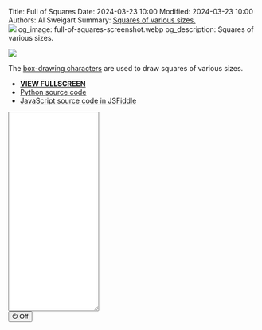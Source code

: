 Title: Full of Squares
Date: 2024-03-23 10:00
Modified: 2024-03-23 10:00
Authors: Al Sweigart
Summary: <a href="{filename}full-of-squares.md">Squares of various sizes.<br><img src="{static}/images/full-of-squares-screenshot.webp" style="max-width: 640px;"></a>
og_image: full-of-squares-screenshot.webp
og_description: Squares of various sizes.

<img src="{static}/images/full-of-squares-screenshot.webp" style="max-width: 640px;">

The [box-drawing characters](https://en.wikipedia.org/wiki/Box-drawing_character) are used to draw squares of various sizes.


* **[VIEW FULLSCREEN](/static/full-of-squares-fullscreen.html)**
* [Python source code](https://github.com/asweigart/scrollart/blob/main/python/fullofsquares.py)
* [JavaScript source code in JSFiddle](https://jsfiddle.net/asweigart/oqa41cjd/)

<div><textarea id="bextOutput" readonly style="height: 400px;"></textarea><br /><button type="button" onclick="running = !running;">&#x23FB; Off</button></div>

<script src="/static/bext.js"></script><link rel="stylesheet" href="/static/bext.css">
<script>// SCROLL CODE


let bextRowBuffer = 256;  // Change this to whatever size you want, or -1 for infinite buffer.
let running = true;
// Constants for settings:
const DELAY = 100;  // Pause after each row in milliseconds.
const WIDTH = 200  // Number of columns in output.
const MIN_SQUARE_SIZE = 1;
const MAX_SQUARE_SIZE = 7;
const CHANCE_OF_FILLED_SQUARE = 0.0;
const NUM_SQUARES_PER_ROW = 3;

const UP_DOWN_CHAR         = String.fromCharCode(9474);  // Character 9474 is '│'
const LEFT_RIGHT_CHAR      = String.fromCharCode(9472);  // Character 9472 is '─'
const DOWN_RIGHT_CHAR      = String.fromCharCode(9484);  // Character 9484 is '┌'
const DOWN_LEFT_CHAR       = String.fromCharCode(9488);  // Character 9488 is '┐'
const UP_RIGHT_CHAR        = String.fromCharCode(9492);  // Character 9492 is '└'
const UP_LEFT_CHAR         = String.fromCharCode(9496);  // Character 9496 is '┘'

const UP_DOWN_RIGHT_CHAR   = String.fromCharCode(9500);  // Character 9500 is '├'
const UP_DOWN_LEFT_CHAR    = String.fromCharCode(9508);  // Character 9508 is '┤'
const DOWN_LEFT_RIGHT_CHAR = String.fromCharCode(9516);  // Character 9516 is '┬'
const UP_LEFT_RIGHT_CHAR   = String.fromCharCode(9524);  // Character 9524 is '┴'
const CROSS_CHAR           = String.fromCharCode(9532);  // Character 9532 is '┼'


const EMPTY = ' '.repeat(25) + '...,' + String.fromCharCode(9633);  // The characters in this string are used to fill outside the squares.
const SQUARE_INTERIOR = ' ';  // The characters in this string are used to fill the square interiors.


function getOutlineSquare(size) {
    console.assert(size >= 0);
    
    let rows = [];
    // Make the top row of the square:
    rows.push(DOWN_RIGHT_CHAR + (LEFT_RIGHT_CHAR.repeat(size * 2)) + DOWN_LEFT_CHAR);

    // Make the middle segment of the square:
    for (let i = 0; i < size; i++) {
        rows.push(UP_DOWN_CHAR + SQUARE_INTERIOR.repeat(size * 2) + UP_DOWN_CHAR);
    }

    // Make the bottom row of the square:
    rows.push(UP_RIGHT_CHAR + (LEFT_RIGHT_CHAR.repeat(size * 2)) + UP_LEFT_CHAR);

    return rows;
}


function getFilledSquare(size) {
    console.assert(size >= 0);
    
    let rows = [];
    // Make the top row of the square:
    rows.push(DOWN_RIGHT_CHAR + (DOWN_LEFT_RIGHT_CHAR.repeat(size * 2)) + DOWN_LEFT_CHAR);

    // Make the middle segment of the square:
    for (let i = 0; i < size; i++) {
        rows.push(UP_DOWN_RIGHT_CHAR + (CROSS_CHAR.repeat(size * 2)) + UP_DOWN_LEFT_CHAR);
    }

    // Make the bottom row of the square:
    rows.push(UP_RIGHT_CHAR + (UP_LEFT_RIGHT_CHAR.repeat(size * 2)) + UP_LEFT_CHAR);

    return rows;
}

async function main() {
    let nextRows = [];
    while (running) {
        for (let j = 0; j < NUM_SQUARES_PER_ROW; j++) {
            const size = Math.floor(Math.random() * (MAX_SQUARE_SIZE - MIN_SQUARE_SIZE + 1)) + MIN_SQUARE_SIZE;

            let square;
            if (Math.random() < CHANCE_OF_FILLED_SQUARE) {
                square = getFilledSquare(size);
            } else {
                square = getOutlineSquare(size);
            }

            const xStart = Math.floor(Math.random() * (WIDTH - 1 - (size * 2 + 2)));

            // Make sure there are enough rows in `nextRows`:
            while (nextRows.length < size + 2) {
                    nextRows.push(Array.from({length: WIDTH}, () => EMPTY[Math.floor(Math.random() * EMPTY.length)]));            
            }

            // Add the square to `nextRows`
            for (let y = 0; y < square.length; y++) {
                for (let x = 0; x < square[y].length; x++) {
                    nextRows[y][x + xStart] = square[y][x];
                }
            }
        }

        // Print the row and then remove it:
        print(nextRows[0].join(''));
        nextRows.shift();

        // Pause for a bit before printing the next row:
        await sleep(DELAY);
    }
}

main();
</script>
